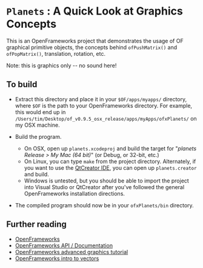 # `Planets` : A Quick Look at Graphics Concepts

This is an OpenFrameworks project that demonstrates the usage of OF graphical primitive objects, the concepts behind `ofPushMatrix()` and `ofPopMatrix()`, translation, rotation, etc.

Note: this is graphics only -- no sound here!

## To build

* Extract this directory and place it in your `$OF/apps/myapps/` directory, where `$OF` is the path to your OpenFrameworks directory. For example, this would end up in `/Users/tim/Desktop/of_v0.9.5_osx_release/apps/myApps/ofxPlanets/` on my OSX machine.

* Build the program.
    * On OSX, open up `planets.xcodeproj` and build the target for "*planets Release > My Mac (64 bit)*" (or Debug, or 32-bit, etc.)
    * On Linux, you can type `make` from the project directory. Alternately, if you want to use the [QtCreator IDE](https://www.qt.io/ide/), you can open up `planets.creator` and build.
    * Windows is untested, but you should be able to import the project into Visual Studio or QtCreator after you've followed the general OpenFrameworks installation directions.

* The compiled program should now be in your `ofxPlanets/bin` directory.

## Further reading

* [OpenFrameworks](http://openframeworks.cc/)
* [OpenFrameworks API / Documentation](http://openframeworks.cc/documentation/)
* [OpenFrameworks advanced graphics tutorial](http://openframeworks.cc/ofBook/chapters/advanced_graphics.html)
* [OpenFrameworks intro to vectors](http://openframeworks.cc/ofBook/chapters/stl_vector.html)